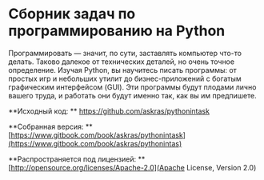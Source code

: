 # Сборник задач по программированию на Python

Программировать — значит, по сути, заставлять компьютер что-то делать. Таково далекое от технических деталей, но очень точное определение. Изучая Python, вы научитесь писать программы: от простых игр и небольших утилит до бизнес-приложений с богатым графическим интерфейсом (GUI). Эти программы будут плодами лично вашего труда, и работать они будут именно так, как вы им предпишете.


**Исходный код: **
[https://github.com/askras/pythonintask ](https://github.com/askras/pythonintask)

**Собранная версия: **
[https://www.gitbook.com/book/askras/pythonintask](https://www.gitbook.com/book/askras/pythonintas)

**Распространяется под лицензией: **
[http://opensource.org/licenses/Apache-2.0](Apache License, Version 2.0)